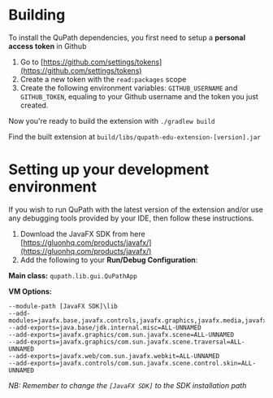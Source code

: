 # Building

To install the QuPath dependencies, you first need to setup a **personal access token** in Github 

1. Go to [https://github.com/settings/tokens](https://github.com/settings/tokens)
2. Create a new token with the `read:packages` scope
3. Create the following environment variables: `GITHUB_USERNAME` and `GITHUB_TOKEN`, equaling to your Github username and the token you just created.

Now you're ready to build the extension with `./gradlew build`

Find the built extension at `build/libs/qupath-edu-extension-[version].jar`

# Setting up your development environment

If you wish to run QuPath with the latest version of the extension and/or use any debugging tools provided by your IDE, then follow these instructions.

1. Download the JavaFX SDK from here [https://gluonhq.com/products/javafx/](https://gluonhq.com/products/javafx/)
2. Add the following to your **Run/Debug Configuration**:

**Main class:** `qupath.lib.gui.QuPathApp`

**VM Options:**

```
--module-path [JavaFX SDK]\lib
--add-modules=javafx.base,javafx.controls,javafx.graphics,javafx.media,javafx.web,javafx.swing
--add-exports=java.base/jdk.internal.misc=ALL-UNNAMED
--add-exports=javafx.graphics/com.sun.javafx.scene=ALL-UNNAMED
--add-exports=javafx.graphics/com.sun.javafx.scene.traversal=ALL-UNNAMED
--add-exports=javafx.web/com.sun.javafx.webkit=ALL-UNNAMED
--add-exports=javafx.controls/com.sun.javafx.scene.control.skin=ALL-UNNAMED
```

_NB: Remember to change the `[JavaFX SDK]` to the SDK installation path_
